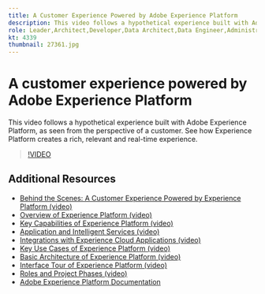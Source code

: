 ```yaml
---
title: A Customer Experience Powered by Adobe Experience Platform
description: This video follows a hypothetical experience built with Adobe Experience Platform, as seen from the perspective of a customer. See how Experience Platform creates a rich, relevant and real-time experience.
role: Leader,Architect,Developer,Data Architect,Data Engineer,Administrator,Business Practitioner
kt: 4339
thumbnail: 27361.jpg
---
```


# A customer experience powered by Adobe Experience Platform

This video follows a hypothetical experience built with Adobe Experience Platform, as seen from the perspective of a customer. See how Experience Platform creates a rich, relevant and real-time experience.

>[!VIDEO](https://video.tv.adobe.com/v/27361?quality=12&learn=on)

## Additional Resources

* [Behind the Scenes: A Customer Experience Powered by Experience Platform (video)](behind-the-scenes-a-customer-experience-powered-by-experience-platform.md)
* [Overview of Experience Platform (video)](overview.md)
* [Key Capabilities of Experience Platform (video)](key-capabilities.md)
* [Application and Intelligent Services (video)](application-and-intelligent-services.md)
* [Integrations with Experience Cloud Applications (video)](integrations-with-experience-cloud-applications.md)
* [Key Use Cases of Experience Platform (video)](key-use-cases.md)
* [Basic Architecture of Experience Platform (video)](basic-architecture.md)
* [Interface Tour of Experience Platform (video)](interface-tour.md)
* [Roles and Project Phases (video)](roles-and-project-phases.md)
* [Adobe Experience Platform Documentation](https://experienceleague.adobe.com/docs/experience-platform/landing/home.html)